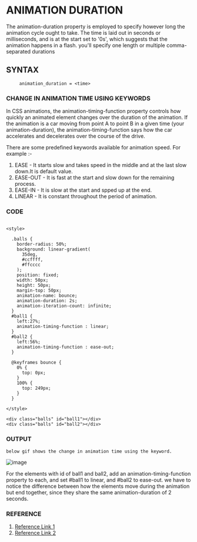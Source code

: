 # ANIMATION DURATION
   The animation-duration property is employed to specify however long the animation cycle ought to take. The time is laid out in seconds or milliseconds, and is at the start set to '0s', which suggests that the animation happens in a flash. you'll specify one length or multiple comma-separated durations
	 
## SYNTAX
     
		 animation_duration = <time>
		 
### CHANGE IN ANIMATION TIME USING KEYWORDS
 
 In CSS animations, the animation-timing-function property controls how quickly an animated element changes over the duration of the animation. If the animation is a car moving from point A to point B in a given time (your animation-duration), the animation-timing-function says how the car accelerates and decelerates over the course of the drive.

There are some  predefined keywords available for animation speed. For example :-
1) EASE - It starts slow and takes speed in the middle and at the last slow down.It is default value.
2) EASE-OUT - It is fast at the start and slow down for the remaining process.
3) EASE-IN - It is slow at the start and spped up at the end.
4) LINEAR - It is constant throughout the period of animation.


### CODE

```

<style>

  .balls {
    border-radius: 50%;
    background: linear-gradient(
      35deg,
      #ccffff,
      #ffcccc
    );
    position: fixed;
    width: 50px;
    height: 50px;
    margin-top: 50px;
    animation-name: bounce;
    animation-duration: 2s;
    animation-iteration-count: infinite;
  }
  #ball1 {
    left:27%;
    animation-timing-function : linear;
  }
  #ball2 {
    left:56%;
    animation-timing-function : ease-out;
  }

  @keyframes bounce {
    0% {
      top: 0px;
    }
    100% {
      top: 249px;
    }
  }
  
</style>

<div class="balls" id="ball1"></div>
<div class="balls" id="ball2"></div>

```

### OUTPUT
    below gif shows the change in animation time using the keyword.
  
  ![image](https://user-images.githubusercontent.com/54473091/137640119-1303a942-1e64-4bd7-8e53-7701ec18b182.gif)
   
  For the elements with id of ball1 and ball2, add an animation-timing-function property to each, and set #ball1 to linear, and #ball2 to ease-out. we have to notice the difference between how the elements move during the animation but end together, since they share the same animation-duration of 2 seconds.

### REFERENCE
  1) [Reference Link 1](https://www.w3schools.com/cssref/css3_pr_animation-duration.asp)
  2) [Reference Link 2](https://www.freecodecamp.org/learn/responsive-web-design/applied-visual-design/change-animation-timing-with-keywords)
   
